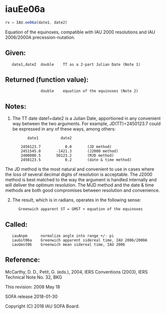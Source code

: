 # iauEe06a

```js
rv = IAU.ee06a(date1, date2)
```

Equation of the equinoxes, compatible with IAU 2000 resolutions and
IAU 2006/2000A precession-nutation.

## Given:
```
   date1,date2  double    TT as a 2-part Julian Date (Note 1)
```

## Returned (function value):
```
                double    equation of the equinoxes (Note 2)
```

## Notes:

1) The TT date date1+date2 is a Julian Date, apportioned in any
   convenient way between the two arguments.  For example,
   JD(TT)=2450123.7 could be expressed in any of these ways,
   among others:

```
          date1          date2

       2450123.7           0.0       (JD method)
       2451545.0       -1421.3       (J2000 method)
       2400000.5       50123.2       (MJD method)
       2450123.5           0.2       (date & time method)
```

   The JD method is the most natural and convenient to use in
   cases where the loss of several decimal digits of resolution
   is acceptable.  The J2000 method is best matched to the way
   the argument is handled internally and will deliver the
   optimum resolution.  The MJD method and the date & time methods
   are both good compromises between resolution and convenience.

2) The result, which is in radians, operates in the following sense:

```
      Greenwich apparent ST = GMST + equation of the equinoxes
```

## Called:
```
   iauAnpm      normalize angle into range +/- pi
   iauGst06a    Greenwich apparent sidereal time, IAU 2006/2000A
   iauGmst06    Greenwich mean sidereal time, IAU 2006
```

## Reference:

   McCarthy, D. D., Petit, G. (eds.), 2004, IERS Conventions (2003),
   IERS Technical Note No. 32, BKG

This revision:  2008 May 18

SOFA release 2018-01-30

Copyright (C) 2018 IAU SOFA Board.